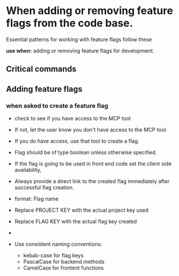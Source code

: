 # When adding or removing feature flags from the code base.

 Essential patterns for working with feature flags follow these

 **use when:** adding or removing feature flags for development.

## Critical commands

## Adding feature flags

### when asked to create a feature flag
- check to see if you have access to the MCP tool
- If not, let the user know you don't have access to the MCP tool.
- If you do have access, use that tool to create a flag.
- Flag should be of type boolean unless otherwise specified.
-  If the flag is going to be used in front end code set the client side availability,
- Always provide a direct link to the created flag immediately after successful flag creation.
- format: Flag name
-  Replace PROJECT KEY with the actual project key used
-   Replace FLAG KEY with the actual flag key created
-   

- Use consistent naming conventions:
  - kebab-case for flag keys
  - PascalCase for backend methods
  - CamelCase for frontent functions